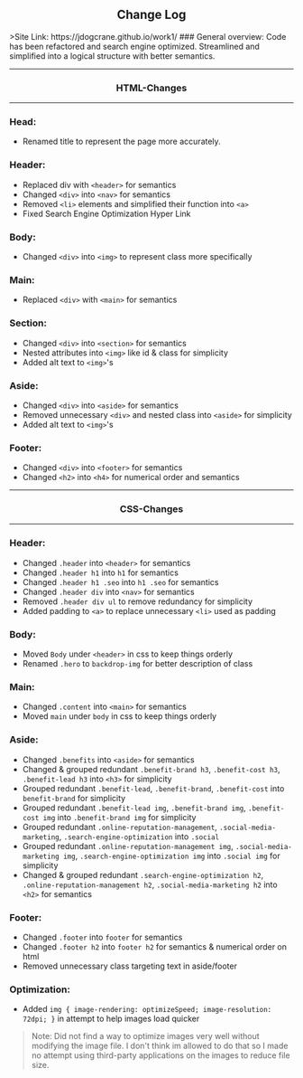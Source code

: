 <h2 style="text-align: center;">Change Log</h2>
>Site Link: https://jdogcrane.github.io/work1/
### General overview: 
 Code has been refactored and search engine optimized. Streamlined and simplified into a logical structure with better semantics.

---
<h3 style="text-align:center;">HTML-Changes</h3>

---
### Head:
* Renamed title to represent the page more accurately.

### Header:
* Replaced div with `<header>` for semantics
* Changed `<div>` into `<nav>` for semantics
* Removed `<li>` elements and simplified their function into `<a>`
* Fixed Search Engine Optimization Hyper Link

### Body:
* Changed `<div>` into `<img>` to represent class more specifically

### Main:
* Replaced `<div>` with `<main>` for semantics

### Section:
* Changed `<div>` into `<section>` for semantics
* Nested attributes into `<img>` like id & class for simplicity
* Added alt text to `<img>`'s

### Aside:
* Changed `<div>` into `<aside>` for semantics
* Removed unnecessary `<div>` and nested class into `<aside>` for simplicity
* Added alt text to `<img>`'s

### Footer:
* Changed `<div>` into `<footer>` for semantics
* Changed `<h2>` into `<h4>` for numerical order and semantics
---
<h3 style="text-align:center;">CSS-Changes</h3>

---
### Header:
* Changed `.header` into `<header>` for semantics
* Changed `.header h1` into `h1` for semantics
* Changed `.header h1 .seo` into `h1 .seo` for semantics
* Changed `.header div` into `<nav>` for semantics
* Removed `.header div ul` to remove redundancy for simplicity
* Added padding to `<a>` to replace unnecessary `<li>` used as padding

### Body:
* Moved `Body` under `<header>` in css to keep things orderly
* Renamed `.hero` to `backdrop-img` for better description of class

### Main:
* Changed `.content` into `<main>` for semantics
* Moved `main` under `body` in css to keep things orderly

### Aside:
* Changed `.benefits` into `<aside>` for semantics
* Changed & grouped redundant `.benefit-brand h3`, `.benefit-cost h3`, `.benefit-lead h3` into `<h3>` for simplicity
* Grouped redundant `.benefit-lead`, `.benefit-brand`, `.benefit-cost` into `benefit-brand` for simplicity
* Grouped redundant `.benefit-lead img`, `.benefit-brand img`, `.benefit-cost img` into `.benefit-brand img` for simplicity
* Grouped redundant `.online-reputation-management`, `.social-media-marketing`, `.search-engine-optimization` into `.social` 
* Grouped redundant `.online-reputation-management img`, `.social-media-marketing img`, `.search-engine-optimization img` into `.social img` for simplicity
* Changed & grouped redundant `.search-engine-optimization h2`, `.online-reputation-management h2`, `.social-media-marketing h2` into `<h2>` for semantics

### Footer:
* Changed `.footer` into `footer` for semantics
* Changed `.footer h2` into `footer h2` for semantics & numerical order on html
* Removed unnecessary class targeting text in aside/footer

### Optimization:

* Added `img { image-rendering: optimizeSpeed; image-resolution: 72dpi; }` in attempt to help images load quicker
>Note: Did not find a way to optimize images very well without modifying the image file. I don't think im allowed to do that so I made no attempt using third-party applications on the images to reduce file size.
